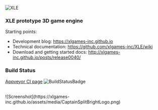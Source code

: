 ![XLE](https://github.com/xlgames-inc/XLE/wiki/images/xlelogo3.png)

### XLE prototype 3D game engine

Starting points: <BR>
* Development blog: https://xlgames-inc.github.io
* Technical documentation: https://github.com/xlgames-inc/XLE/wiki
* Download and getting started docs: http://xlgames-inc.github.io/posts/release0040/

### Build Status
[Appveyor CI page](https://ci.appveyor.com/project/djewsbury/xle)
![BuildStatusBadge](https://ci.appveyor.com/api/projects/status/github/xlgames-inc/xle?svg=true)

<BR>
![Screenshot](https://xlgames-inc.github.io/assets/media/CaptainSplitBrightLogo.png)
